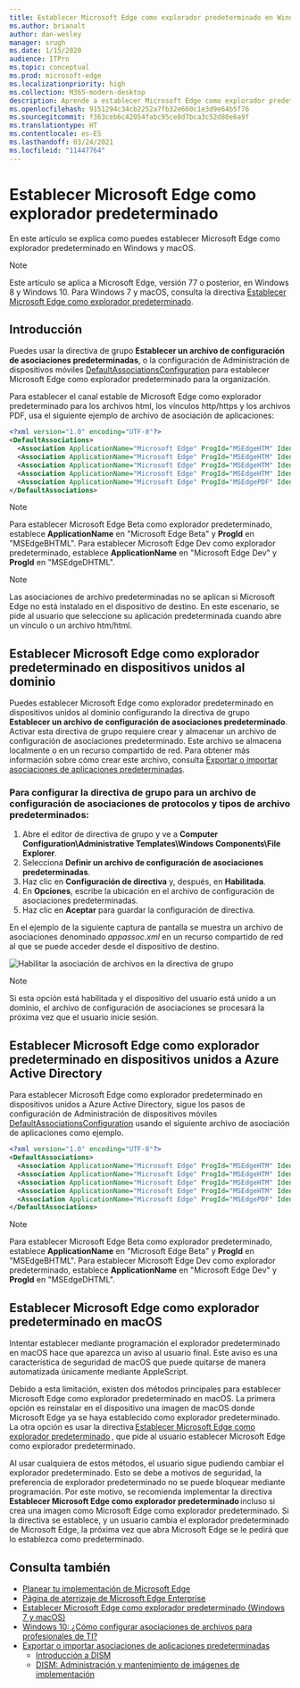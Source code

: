 ```yaml
---
title: Establecer Microsoft Edge como explorador predeterminado en Windows y macOS
ms.author: brianalt
author: dan-wesley
manager: srugh
ms.date: 1/15/2020
audience: ITPro
ms.topic: conceptual
ms.prod: microsoft-edge
ms.localizationpriority: high
ms.collection: M365-modern-desktop
description: Aprende a establecer Microsoft Edge como explorador predeterminado
ms.openlocfilehash: 9151294c34cb2252a7fb32e660c1e3d9e64b5f76
ms.sourcegitcommit: f363ceb6c42054fabc95ce8d7bca3c52d80e6a9f
ms.translationtype: HT
ms.contentlocale: es-ES
ms.lasthandoff: 03/24/2021
ms.locfileid: "11447764"
---
```

# <a name="set-microsoft-edge-as-the-default-browser"></a>Establecer Microsoft Edge como explorador predeterminado

En este artículo se explica como puedes establecer Microsoft Edge como explorador predeterminado en Windows y macOS.

> [!NOTE]
> Este artículo se aplica a Microsoft Edge, versión 77 o posterior, en Windows 8 y Windows 10. Para Windows 7 y macOS, consulta la directiva [Establecer Microsoft Edge como explorador predeterminado](./microsoft-edge-policies.md#defaultbrowsersettingenabled).

## <a name="introduction"></a>Introducción

Puedes usar la directiva de grupo **Establecer un archivo de configuración de asociaciones predeterminadas**, o la configuración de Administración de dispositivos móviles [DefaultAssociationsConfiguration](/windows/client-management/mdm/policy-csp-applicationdefaults#applicationdefaults-defaultassociationsconfiguration) para establecer Microsoft Edge como explorador predeterminado para la organización.

Para establecer el canal estable de Microsoft Edge como explorador predeterminado para los archivos html, los vínculos http/https y los archivos PDF, usa el siguiente ejemplo de archivo de asociación de aplicaciones:

```xml
<?xml version="1.0" encoding="UTF-8"?>
<DefaultAssociations> 
  <Association ApplicationName="Microsoft Edge" ProgId="MSEdgeHTM" Identifier=".html"/>
  <Association ApplicationName="Microsoft Edge" ProgId="MSEdgeHTM" Identifier=".htm"/>
  <Association ApplicationName="Microsoft Edge" ProgId="MSEdgeHTM" Identifier="http"/>
  <Association ApplicationName="Microsoft Edge" ProgId="MSEdgeHTM" Identifier="https"/>  
  <Association ApplicationName="Microsoft Edge" ProgId="MSEdgePDF" Identifier=".pdf"/>
</DefaultAssociations>
```

> [!NOTE]
> Para establecer Microsoft Edge Beta como explorador predeterminado, establece **ApplicationName** en "Microsoft Edge Beta" y **ProgId** en "MSEdgeBHTML". Para establecer Microsoft Edge Dev como explorador predeterminado, establece **ApplicationName** en "Microsoft Edge Dev" y **ProgId** en "MSEdgeDHTML".


> [!NOTE]
> Las asociaciones de archivo predeterminadas no se aplican si Microsoft Edge no está instalado en el dispositivo de destino. En este escenario, se pide al usuario que seleccione su aplicación predeterminada cuando abre un vínculo o un archivo htm/html.

## <a name="set-microsoft-edge-as-the-default-browser-on-domain-joined-devices"></a>Establecer Microsoft Edge como explorador predeterminado en dispositivos unidos al dominio

Puedes establecer Microsoft Edge como explorador predeterminado en dispositivos unidos al dominio configurando la directiva de grupo **Establecer un archivo de configuración de asociaciones predeterminado**. Activar esta directiva de grupo requiere crear y almacenar un archivo de configuración de asociaciones predeterminado. Este archivo se almacena localmente o en un recurso compartido de red. Para obtener más información sobre cómo crear este archivo, consulta [Exportar o importar asociaciones de aplicaciones predeterminadas](/windows-hardware/manufacture/desktop/export-or-import-default-application-associations).

### <a name="to-configure-the-group-policy-for-a-default-file-type-and-protocol-associations-configuration-file"></a>Para configurar la directiva de grupo para un archivo de configuración de asociaciones de protocolos y tipos de archivo predeterminados:

1. Abre el editor de directiva de grupo y ve a **Computer Configuration\Administrative Templates\Windows Components\File Explorer**.
2. Selecciona **Definir un archivo de configuración de asociaciones predeterminadas**.
3. Haz clic en **Configuración de directiva** y, después, en **Habilitada**.
4. En **Opciones**, escribe la ubicación en el archivo de configuración de asociaciones predeterminadas.
5. Haz clic en **Aceptar** para guardar la configuración de directiva.

En el ejemplo de la siguiente captura de pantalla se muestra un archivo de asociaciones denominado *appassoc.xml* en un recurso compartido de red al que se puede acceder desde el dispositivo de destino.

   ![Habilitar la asociación de archivos en la directiva de grupo](./media/edge-learnmore-make-edge-default-browser/edge-learnmore-app-associations.png)

   > [!NOTE]
   > Si esta opción está habilitada y el dispositivo del usuario está unido a un dominio, el archivo de configuración de asociaciones se procesará la próxima vez que el usuario inicie sesión.

## <a name="set-microsoft-edge-as-the-default-browser-on-azure-active-directory-joined-devices"></a>Establecer Microsoft Edge como explorador predeterminado en dispositivos unidos a Azure Active Directory

Para establecer Microsoft Edge como explorador predeterminado en dispositivos unidos a Azure Active Directory, sigue los pasos de configuración de Administración de dispositivos móviles [DefaultAssociationsConfiguration](/windows/client-management/mdm/policy-csp-applicationdefaults#applicationdefaults-defaultassociationsconfiguration) usando el siguiente archivo de asociación de aplicaciones como ejemplo.

```xml
<?xml version="1.0" encoding="UTF-8"?>
<DefaultAssociations>
  <Association ApplicationName="Microsoft Edge" ProgId="MSEdgeHTM" Identifier=".html"/>
  <Association ApplicationName="Microsoft Edge" ProgId="MSEdgeHTM" Identifier=".htm"/>
  <Association ApplicationName="Microsoft Edge" ProgId="MSEdgeHTM" Identifier="http"/>
  <Association ApplicationName="Microsoft Edge" ProgId="MSEdgeHTM" Identifier="https"/>  
  <Association ApplicationName="Microsoft Edge" ProgId="MSEdgePDF" Identifier=".pdf"/>
</DefaultAssociations>
```

> [!NOTE]
> Para establecer Microsoft Edge Beta como explorador predeterminado, establece **ApplicationName** en "Microsoft Edge Beta" y **ProgId** en "MSEdgeBHTML". Para establecer Microsoft Edge Dev como explorador predeterminado, establece **ApplicationName** en "Microsoft Edge Dev" y **ProgId** en "MSEdgeDHTML".

## <a name="set-microsoft-edge-as-the-default-browser-on-macos"></a>Establecer Microsoft Edge como explorador predeterminado en macOS

Intentar establecer mediante programación el explorador predeterminado en macOS hace que aparezca un aviso al usuario final. Este aviso es una característica de seguridad de macOS que puede quitarse de manera automatizada únicamente mediante AppleScript.

Debido a esta limitación, existen dos métodos principales para establecer Microsoft Edge como explorador predeterminado en macOS. La primera opción es reinstalar en el dispositivo una imagen de macOS donde Microsoft Edge ya se haya establecido como explorador predeterminado. La otra opción es usar la directiva [Establecer Microsoft Edge como explorador predeterminado](./microsoft-edge-policies.md#defaultbrowsersettingenabled) , que pide al usuario establecer Microsoft Edge como explorador predeterminado.

Al usar cualquiera de estos métodos, el usuario sigue pudiendo cambiar el explorador predeterminado. Esto se debe a motivos de seguridad, la preferencia de explorador predeterminado no se puede bloquear mediante programación. Por este motivo, se recomienda implementar la directiva **Establecer Microsoft Edge como explorador predeterminado** incluso si crea una imagen como Microsoft Edge como explorador predeterminado. Si la directiva se establece, y un usuario cambia el explorador predeterminado de Microsoft Edge, la próxima vez que abra Microsoft Edge se le pedirá que lo establezca como predeterminado.

## <a name="see-also"></a>Consulta también

- [Planear tu implementación de Microsoft Edge](./deploy-edge-plan-deployment.md)
- [Página de aterrizaje de Microsoft Edge Enterprise](https://aka.ms/EdgeEnterprise)
- [Establecer Microsoft Edge como explorador predeterminado (Windows 7 y macOS)](./microsoft-edge-policies.md#defaultbrowsersettingenabled)
- [Windows 10: ¿Cómo configurar asociaciones de archivos para profesionales de TI?](/archive/blogs/windowsinternals/windows-10-how-to-configure-file-associations-for-it-pros)
- [Exportar o importar asociaciones de aplicaciones predeterminadas](/windows-hardware/manufacture/desktop/export-or-import-default-application-associations)
  - [Introducción a DISM](/windows-hardware/manufacture/desktop/what-is-dism)
  - [DISM: Administración y mantenimiento de imágenes de implementación](/windows-hardware/manufacture/desktop/dism---deployment-image-servicing-and-management-technical-reference-for-windows)
